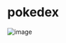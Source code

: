 # pokedex

![image](https://user-images.githubusercontent.com/66574231/159832775-097ae3d5-a71d-4c0b-92aa-574b07c91f5f.png)
